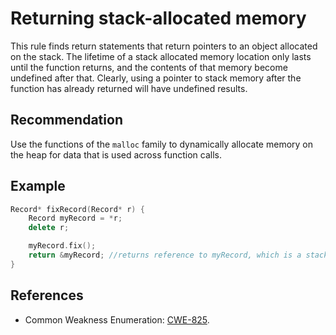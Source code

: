 # Returning stack-allocated memory
This rule finds return statements that return pointers to an object allocated on the stack. The lifetime of a stack allocated memory location only lasts until the function returns, and the contents of that memory become undefined after that. Clearly, using a pointer to stack memory after the function has already returned will have undefined results.


## Recommendation
Use the functions of the `malloc` family to dynamically allocate memory on the heap for data that is used across function calls.


## Example

```cpp
Record* fixRecord(Record* r) {
	Record myRecord = *r;
	delete r;

	myRecord.fix();
	return &myRecord; //returns reference to myRecord, which is a stack-allocated object
}

```

## References
* Common Weakness Enumeration: [CWE-825](https://cwe.mitre.org/data/definitions/825.html).
